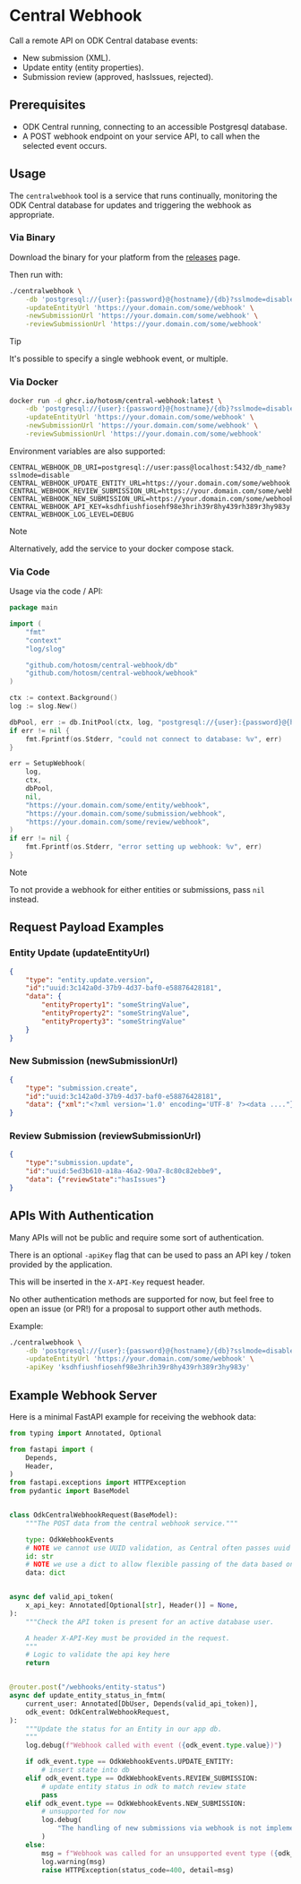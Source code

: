 # Central Webhook

Call a remote API on ODK Central database events:

- New submission (XML).
- Update entity (entity properties).
- Submission review (approved, hasIssues, rejected).

## Prerequisites

- ODK Central running, connecting to an accessible Postgresql database.
- A POST webhook endpoint on your service API, to call when the selected
  event occurs.

## Usage

The `centralwebhook` tool is a service that runs continually, monitoring the
ODK Central database for updates and triggering the webhook as appropriate.

### Via Binary

Download the binary for your platform from the
[releases](https://github.com/hotosm/central-webhook/releases) page.

Then run with:

```bash
./centralwebhook \
    -db 'postgresql://{user}:{password}@{hostname}/{db}?sslmode=disable' \
    -updateEntityUrl 'https://your.domain.com/some/webhook' \
    -newSubmissionUrl 'https://your.domain.com/some/webhook' \
    -reviewSubmissionUrl 'https://your.domain.com/some/webhook'
```

> [!TIP]
> It's possible to specify a single webhook event, or multiple.

### Via Docker

```bash
docker run -d ghcr.io/hotosm/central-webhook:latest \
    -db 'postgresql://{user}:{password}@{hostname}/{db}?sslmode=disable' \
    -updateEntityUrl 'https://your.domain.com/some/webhook' \
    -newSubmissionUrl 'https://your.domain.com/some/webhook' \
    -reviewSubmissionUrl 'https://your.domain.com/some/webhook'
```

Environment variables are also supported:

```dotenv
CENTRAL_WEBHOOK_DB_URI=postgresql://user:pass@localhost:5432/db_name?sslmode=disable
CENTRAL_WEBHOOK_UPDATE_ENTITY_URL=https://your.domain.com/some/webhook
CENTRAL_WEBHOOK_REVIEW_SUBMISSION_URL=https://your.domain.com/some/webhook
CENTRAL_WEBHOOK_NEW_SUBMISSION_URL=https://your.domain.com/some/webhook
CENTRAL_WEBHOOK_API_KEY=ksdhfiushfiosehf98e3hrih39r8hy439rh389r3hy983y
CENTRAL_WEBHOOK_LOG_LEVEL=DEBUG
```

> [!NOTE]
> Alternatively, add the service to your docker compose stack.

### Via Code

Usage via the code / API:

```go
package main

import (
    "fmt"
    "context"
    "log/slog"

	"github.com/hotosm/central-webhook/db"
	"github.com/hotosm/central-webhook/webhook"
)

ctx := context.Background()
log := slog.New()

dbPool, err := db.InitPool(ctx, log, "postgresql://{user}:{password}@{hostname}/{db}?sslmode=disable")
if err != nil {
    fmt.Fprintf(os.Stderr, "could not connect to database: %v", err)
}

err = SetupWebhook(
    log,
    ctx,
    dbPool,
    nil,
    "https://your.domain.com/some/entity/webhook",
    "https://your.domain.com/some/submission/webhook",
    "https://your.domain.com/some/review/webhook",
)
if err != nil {
    fmt.Fprintf(os.Stderr, "error setting up webhook: %v", err)
}
```

> [!NOTE]
> To not provide a webhook for either entities or submissions,
> pass `nil` instead.

## Request Payload Examples

### Entity Update (updateEntityUrl)

```json
{
    "type": "entity.update.version",
    "id":"uuid:3c142a0d-37b9-4d37-baf0-e58876428181",
    "data": {
        "entityProperty1": "someStringValue",
        "entityProperty2": "someStringValue",
        "entityProperty3": "someStringValue"
    }
}
```

### New Submission (newSubmissionUrl)

```json
{
    "type": "submission.create",
    "id":"uuid:3c142a0d-37b9-4d37-baf0-e58876428181",
    "data": {"xml":"<?xml version='1.0' encoding='UTF-8' ?><data ...."}
}
```

### Review Submission (reviewSubmissionUrl)

```json
{
    "type":"submission.update",
    "id":"uuid:5ed3b610-a18a-46a2-90a7-8c80c82ebbe9",
    "data": {"reviewState":"hasIssues"}
}
```

## APIs With Authentication

Many APIs will not be public and require some sort of authentication.

There is an optional `-apiKey` flag that can be used to pass
an API key / token provided by the application.

This will be inserted in the `X-API-Key` request header.

No other authentication methods are supported for now, but feel
free to open an issue (or PR!) for a proposal to support other
auth methods.

Example:

```bash
./centralwebhook \
    -db 'postgresql://{user}:{password}@{hostname}/{db}?sslmode=disable' \
    -updateEntityUrl 'https://your.domain.com/some/webhook' \
    -apiKey 'ksdhfiushfiosehf98e3hrih39r8hy439rh389r3hy983y'
```

## Example Webhook Server

Here is a minimal FastAPI example for receiving the webhook data:

```python
from typing import Annotated, Optional

from fastapi import (
    Depends,
    Header,
)
from fastapi.exceptions import HTTPException
from pydantic import BaseModel


class OdkCentralWebhookRequest(BaseModel):
    """The POST data from the central webhook service."""

    type: OdkWebhookEvents
    # NOTE we cannot use UUID validation, as Central often passes uuid as 'uuid:xxx-xxx'
    id: str
    # NOTE we use a dict to allow flexible passing of the data based on event type
    data: dict


async def valid_api_token(
    x_api_key: Annotated[Optional[str], Header()] = None,
):
    """Check the API token is present for an active database user.

    A header X-API-Key must be provided in the request.
    """
    # Logic to validate the api key here
    return


@router.post("/webhooks/entity-status")
async def update_entity_status_in_fmtm(
    current_user: Annotated[DbUser, Depends(valid_api_token)],
    odk_event: OdkCentralWebhookRequest,
):
    """Update the status for an Entity in our app db.
    """
    log.debug(f"Webhook called with event ({odk_event.type.value})")

    if odk_event.type == OdkWebhookEvents.UPDATE_ENTITY:
        # insert state into db
    elif odk_event.type == OdkWebhookEvents.REVIEW_SUBMISSION:
        # update entity status in odk to match review state
        pass
    elif odk_event.type == OdkWebhookEvents.NEW_SUBMISSION:
        # unsupported for now
        log.debug(
            "The handling of new submissions via webhook is not implemented yet."
        )
    else:
        msg = f"Webhook was called for an unsupported event type ({odk_event.type.value})"
        log.warning(msg)
        raise HTTPException(status_code=400, detail=msg)
```
